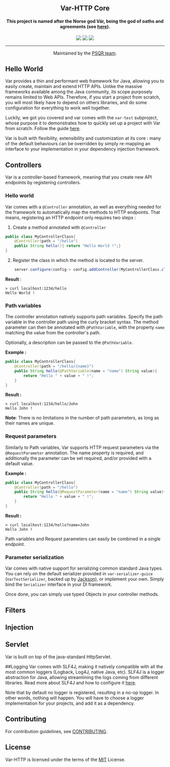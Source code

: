 <h2 align="center"><b>Var-HTTP Core</b></h2>

<h4 align="center">This project is named after the Norse god Vár, being the god of oaths and agreements (see <a href="https://en.wikipedia.org/wiki/V%C3%A1r" alt="Wikipedia page of Vár">here</a>).</h4>

<p align="center">
<a href="https://github.com/persequor-com/var-http/tags" alt="GitHub release"><img src="https://img.shields.io/github/v/tag/persequor-com/var-http?label=version"></a>
<a href="https://spdx.org/licenses/MIT.html" alt="License: MIT"><img src="https://img.shields.io/github/license/persequor-com/var-http"></a>
<a href="https://github.com/persequor-com/var-http/actions" alt="Build Status"><img src="https://img.shields.io/github/workflow/status/persequor-com/var-http/Java%20CI%20with%20Gradle"></a>
</p>
<hr>
<p align="center">Maintained by the <a href="https://psqr.eu/">PSQR team</a>.</p>


## Hello World

Var provides a thin and performant web framework for Java, allowing you to easily create, maintain and extend HTTP APIs.
Unlike the massive frameworks available among the Java community, its scope purposely remains limited to Web APIs.
Therefore, if you start a project from scratch, you will most likely have to depend on others libraries, and do some configuration for everything to work well together. 

Luckily, we got you covered and var comes with the `var-test` subproject, whose purpose it to demonstrates how to quickly set up a project with Var from scratch.
Follow the guide [here](../var-test/README.md).

Var is built with flexibility, extensibility and customization at its core : many of the default behaviours can be overridden by simply re-mapping an interface to your implementation in your dependency injection framework. 

## Controllers

Var is a controller-based framework, meaning that you create new API endpoints by registering controllers.

### Hello world
Var comes with a `@Controller` annotation, as well as everything needed for the framework to automatically map the methods to HTTP endpoints.
That means, registering an HTTP endpoint only requires two steps : 
1. Create a method annotated with `@Controller`
```java
public class MyControllerClass{
	@Controller(path = "/hello")
	public String hello(){ return "Hello World !";}
} 

```
2. Register the class in which the method is located to the server.
```java
	server.configure(config-> config.addController(MyControllerClass.class));
```

**Result** :
```shell
> curl localhost:1234/hello
Hello World !
```
### Path variables
The controller annotation natively supports path variables.
Specify the path variable in the controller path using the curly bracket syntax.
The method parameter can then be annotated with `@PathVariable`, with the property `name` matching the value from the controller's path.

Optionally, a description can be passed to the `@PathVariable`.

**Example :**
```java
public class MyControllerClass{
	@Controller(path = "/hello/{name}")
	public String hello(@PathVariable(name = "name") String value){ 
		return "Hello " + value + " !";
	}
} 
```
**Result :**
```shell
> curl localhost:1234/hello/John
Hello John !
```

**Note**: There is no limitations in the number of path parameters, as long as their names are unique.

### Request parameters
Similarly to Path variables, Var supports HTTP request parameters via the `@RequestParameter` annotation.
The name property is required, and additionally the parameter can be set required, and/or provided with a default value.

**Example :**
```java
public class MyControllerClass{
	@Controller(path = "/hello")
	public String hello(@RequestParameter(name = "name") String value){ 
		return "Hello " + value + " !";
	}
} 
```
**Result :**
```shell
> curl localhost:1234/hello?name=John
Hello John !
```

Path variables and Request parameters can easily be combined in a single endpoint.

### Parameter serialization
Var comes with native support for serializing common standard Java types. 
You can rely on the default serializer provided in `var-serializer-guice` (`VarTestSerializer`, backed up by [Jackson](https://github.com/FasterXML/jackson)), or implement your own.
Simply bind the `Serializer` interface in your DI framework.

Once done, you can simply use typed Objects in your controller methods.

## Filters

## Injection

## Servlet
Var is built on top of the java-standard HttpServlet.

##Logging
Var comes with SLF4J, making it natively compatible with all the most common loggers (Logback, Log4J, native Java, etc).
SLF4J is a logger abstraction for Java, allowing streamlining the logs coming from different libraries.
Read more about SLF4J and how to configure it [here](https://www.slf4j.org/).

Note that by default no logger is registered, resulting in a no-op logger. In other words, nothing will happen. 
You will have to choose a logger implementation for your projects, and add it as a dependency. 

## Contributing
For contribution guidelines, see [CONTRIBUTING](../CONTRIBUTING.md).

## License
Var-HTTP is licensed under the terms of the [MIT](../license.txt) License.